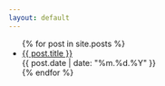 ```yaml
---
layout: default
---
```


<ul class="ind" >
    {% for post in site.posts %}
    <br>
    <li><a href="{{ post.url }}">{{ post.title }}</a><br><span>{{ post.date | date: "%m.%d.%Y" }}</span></li>
    {% endfor %}
    <br>
</ul>
